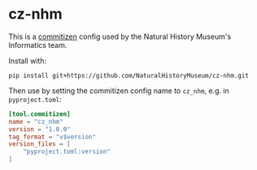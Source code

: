 # cz-nhm

This is a [commitizen](https://commitizen-tools.github.io/commitizen) config used by the Natural History Museum's Informatics team.

Install with:
```shell
pip install git+https://github.com/NaturalHistoryMuseum/cz-nhm.git
```

Then use by setting the commitizen config name to `cz_nhm`, e.g. in `pyproject.toml`:
```toml
[tool.commitizen]
name = "cz_nhm"
version = "1.0.0"
tag_format = "v$version"
version_files = [
    "pyproject.toml:version"
]
```
